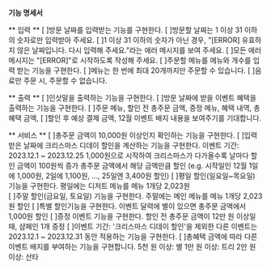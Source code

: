 ****기능 명세서****

** 입력 **
[ ]방문 날짜를 입력받는 기능를 구현한다.
[ ]방문할 날짜는 1 이상 31 이하의 숫자로만 입력받아 주세요.
[ ]1 이상 31 이하의 숫자가 아닌 경우, "[ERROR] 유효하지 않은 날짜입니다. 다시 입력해 주세요."라는 에러 메시지를 보여 주세요.
[ ]모든 에러 메시지는 "[ERROR]"로 시작하도록 작성해 주세요.
[ ]주문할 메뉴를 메뉴와 개수를 입력 받는 기능을 구현한다.
[ ]메뉴는 한 번에 최대 20개까지만 주문할 수 있습니다.
[ ]음료만 주문 시, 주문할 수 없습니다.

** 출력 **
[ ]인삿말을 출력하는 기능을 구현한다.
[ ]방문 날짜에 받을 이벤트 혜택을 출력하는 기능을 구현한다.
[ ]주문 메뉴, 할인 전 총주문 금액, 증정 메뉴, 혜택 내역, 총혜택 금액,
[ ]할인 후 예상 결제 금액, 12월 이벤트 배지 내용을 보여주기를 기대합니다.

** 서비스 **
[ ]총주문 금액이 10,000원 이상인지 확인하는 기능을 구현한다.
[ ]입력받은 날짜에 크리스마스 디데이 할인을 계산하는 기능을 구현한다.
    이벤트 기간: 2023.12.1 ~ 2023.12.25
    1,000원으로 시작하여 크리스마스가 다가올수록 날마다 할인 금액이 100원씩 증가
    총주문 금액에서 해당 금액만큼 할인
    (e.g. 시작일인 12월 1일에 1,000원, 2일에 1,100원, ..., 25일엔 3,400원 할인)
[ ]평일 할인(일요일~목요일) 기능을 구현한다.
    평일에는 디저트 메뉴를 메뉴 1개당 2,023원  
[ ]주말 할인(금요일, 토요일) 기능을 구현한다.
    주말에는 메인 메뉴를 메뉴 1개당 2,023원 할인
[ ]특별 할인기능을 구현한다.
이벤트 달력에 별이 있으면 총주문 금액에서 1,000원 할인
[ ]증정 이벤트 기능을 구현한다.
    할인 전 총주문 금액이 12만 원 이상일 때, 샴페인 1개 증정
[ ]이벤트 기간: '크리스마스 디데이 할인'을 제외한 다른 이벤트는 2023.12.1 ~ 2023.12.31 동안 적용하는 기능을 구현한다.
[ ]총혜택 금액에 따라 다른 이벤트 배지를 부여하는 기능을 구현합니다.
    5천 원 이상: 별
    1만 원 이상: 트리
    2만 원 이상: 산타

